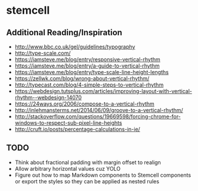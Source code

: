 # stemcell

## Additional Reading/Inspiration

*   <http://www.bbc.co.uk/gel/guidelines/typography>
*   <http://type-scale.com/>
*   <https://iamsteve.me/blog/entry/responsive-vertical-rhythm>
*   <https://iamsteve.me/blog/entry/a-guide-to-vertical-rhythm>
*   <https://iamsteve.me/blog/entry/type-scale-line-height-lengths>
*   <https://zellwk.com/blog/wrong-about-vertical-rhythm/>
*   <http://typecast.com/blog/4-simple-steps-to-vertical-rhythm>
*   <https://webdesign.tutsplus.com/articles/improving-layout-with-vertical-rhythm--webdesign-14070>
*   <https://24ways.org/2006/compose-to-a-vertical-rhythm>
*   <http://inlehmansterms.net/2014/06/09/groove-to-a-vertical-rhythm/>
*   <http://stackoverflow.com/questions/19669598/forcing-chrome-for-windows-to-respect-sub-pixel-line-heights>
*   <http://cruft.io/posts/percentage-calculations-in-ie/>

## TODO

*   Think about fractional padding with margin offset to realign
*   Allow arbitrary horizontal values cuz YOLO
*   Figure out how to map Markdown components to Stemcell components or export the styles so they can be applied as nested rules
